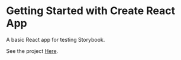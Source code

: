 # Getting Started with Create React App

A basic React app for testing Storybook.

See the project [Here](https://github.com/facebook/create-react-app).

